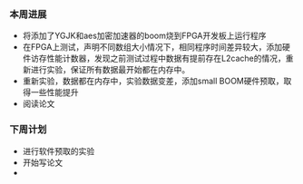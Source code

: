 ### 本周进展

- 将添加了YGJK和aes加密加速器的boom烧到FPGA开发板上运行程序
- 在FPGA上测试，声明不同数组大小情况下，相同程序时间差异较大，添加硬件访存性能计数器，发现之前测试过程中数据有提前存在L2cache的情况，重新进行实验，保证所有数据最开始都在内存中。
- 重新实验，数据都在内存中，实验数据变差，添加small BOOM硬件预取，取得一些性能提升
- 阅读论文

### 下周计划
- 进行软件预取的实验
- 开始写论文
- 

